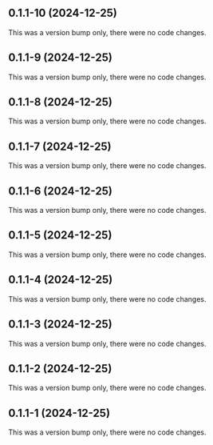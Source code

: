 ## 0.1.1-10 (2024-12-25)

This was a version bump only, there were no code changes.

## 0.1.1-9 (2024-12-25)

This was a version bump only, there were no code changes.

## 0.1.1-8 (2024-12-25)

This was a version bump only, there were no code changes.

## 0.1.1-7 (2024-12-25)

This was a version bump only, there were no code changes.

## 0.1.1-6 (2024-12-25)

This was a version bump only, there were no code changes.

## 0.1.1-5 (2024-12-25)

This was a version bump only, there were no code changes.

## 0.1.1-4 (2024-12-25)

This was a version bump only, there were no code changes.

## 0.1.1-3 (2024-12-25)

This was a version bump only, there were no code changes.

## 0.1.1-2 (2024-12-25)

This was a version bump only, there were no code changes.

## 0.1.1-1 (2024-12-25)

This was a version bump only, there were no code changes.